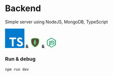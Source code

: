 
# Backend

Simple server using NodeJS, MongoDB, TypeScript

[![alt text](../frontend/public/typescript.svg)](https://www.typescriptlang.org/) **&** [![alt text](./mongodb.png)](https://www.mongodb.com/) **&** [![alt text](./nodejs.png)](https://nodejs.org/en)


### Run & debug

```bash
npm run dev
```


